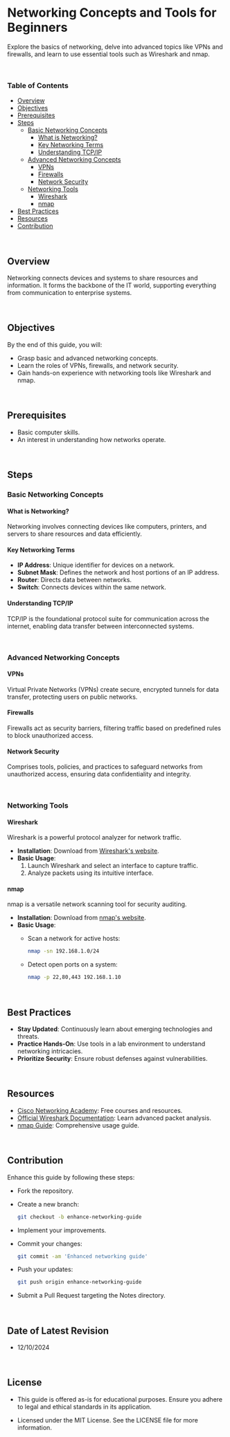 # Networking Concepts and Tools for Beginners

Explore the basics of networking, delve into advanced topics like VPNs and firewalls, and learn to use essential tools such as Wireshark and nmap.

<br>

### **Table of Contents**

- [Overview](#overview)
- [Objectives](#objectives)
- [Prerequisites](#prerequisites)
- [Steps](#steps)
  - [Basic Networking Concepts](#basic-networking-concepts)
    - [What is Networking?](#what-is-networking)
    - [Key Networking Terms](#key-networking-terms)
    - [Understanding TCP/IP](#understanding-tcpip)
  - [Advanced Networking Concepts](#advanced-networking-concepts)
    - [VPNs](#vpns)
    - [Firewalls](#firewalls)
    - [Network Security](#network-security)
  - [Networking Tools](#networking-tools)
    - [Wireshark](#wireshark)
    - [nmap](#nmap)
- [Best Practices](#best-practices)
- [Resources](#resources)
- [Contribution](#contribution)

<br>

## **Overview**

Networking connects devices and systems to share resources and information. It forms the backbone of the IT world, supporting everything from communication to enterprise systems.

<br>

## **Objectives**

By the end of this guide, you will:

- Grasp basic and advanced networking concepts.
- Learn the roles of VPNs, firewalls, and network security.
- Gain hands-on experience with networking tools like Wireshark and nmap.

<br>

## **Prerequisites**

- Basic computer skills.
- An interest in understanding how networks operate.

<br>

## **Steps**

### **Basic Networking Concepts**

#### **What is Networking?**

Networking involves connecting devices like computers, printers, and servers to share resources and data efficiently.

#### **Key Networking Terms**

- **IP Address**: Unique identifier for devices on a network.
- **Subnet Mask**: Defines the network and host portions of an IP address.
- **Router**: Directs data between networks.
- **Switch**: Connects devices within the same network.

#### **Understanding TCP/IP**

TCP/IP is the foundational protocol suite for communication across the internet, enabling data transfer between interconnected systems.

<br>

### **Advanced Networking Concepts**

#### **VPNs**

Virtual Private Networks (VPNs) create secure, encrypted tunnels for data transfer, protecting users on public networks.

#### **Firewalls**

Firewalls act as security barriers, filtering traffic based on predefined rules to block unauthorized access.

#### **Network Security**

Comprises tools, policies, and practices to safeguard networks from unauthorized access, ensuring data confidentiality and integrity.

<br>

### **Networking Tools**

#### **Wireshark**

Wireshark is a powerful protocol analyzer for network traffic.

- **Installation**: Download from [Wireshark's website](https://www.wireshark.org/download.html).
- **Basic Usage**:
  1. Launch Wireshark and select an interface to capture traffic.
  2. Analyze packets using its intuitive interface.

#### **nmap**

nmap is a versatile network scanning tool for security auditing.

- **Installation**: Download from [nmap's website](https://nmap.org/download.html).
- **Basic Usage**:
  - Scan a network for active hosts:

    ```bash
    nmap -sn 192.168.1.0/24
    ```

  - Detect open ports on a system:

    ```bash
    nmap -p 22,80,443 192.168.1.10
    ```

<br>

## **Best Practices**

- **Stay Updated**: Continuously learn about emerging technologies and threats.
- **Practice Hands-On**: Use tools in a lab environment to understand networking intricacies.
- **Prioritize Security**: Ensure robust defenses against vulnerabilities.

<br>

## **Resources**

- [Cisco Networking Academy](https://www.netacad.com/): Free courses and resources.
- [Official Wireshark Documentation](https://www.wireshark.org/docs/): Learn advanced packet analysis.
- [nmap Guide](https://nmap.org/book/): Comprehensive usage guide.

<br>

## **Contribution**

Enhance this guide by following these steps:

- Fork the repository.

- Create a new branch:

  ```bash
  git checkout -b enhance-networking-guide
  ```

- Implement your improvements.

- Commit your changes:

  ```bash
  git commit -am 'Enhanced networking guide'
  ```

- Push your updates:

  ```bash
  git push origin enhance-networking-guide
  ```

- Submit a Pull Request targeting the Notes directory.

<br>

## **Date of Latest Revision**

- 12/10/2024

<br>

## **License**

- This guide is offered as-is for educational purposes. Ensure you adhere to legal and ethical standards in its application.

- Licensed under the MIT License. See the LICENSE file for more information.
